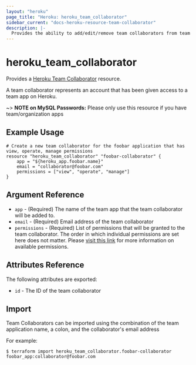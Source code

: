 ```yaml
---
layout: "heroku"
page_title: "Heroku: heroku_team_collaborator"
sidebar_current: "docs-heroku-resource-team-collaborator"
description: |-
  Provides the ability to add/edit/remove team collaborators from team applications
---
```


# heroku\_team\_collaborator

Provides a [Heroku Team Collaborator](https://devcenter.heroku.com/articles/platform-api-reference#team-app-collaborator)
resource.

A team collaborator represents an account that has been given access to a team app on Heroku.

~> **NOTE on MySQL Passwords:** Please only use this resource if you have team/organization apps

## Example Usage

```hcl
# Create a new team collaborator for the foobar application that has view, operate, manage permissions
resource "heroku_team_collaborator" "foobar-collaborator" {
	app = "${heroku_app.foobar.name}"
	email = "collaborator@foobar.com"
	permissions = ["view", "operate", "manage"]
}
```

## Argument Reference
* `app` - (Required) The name of the team app that the team collaborator will be added to.
* `email` - (Required) Email address of the team collaborator
* `permissions` - (Required) List of permissions that will be granted to the team collaborator. The order in which
individual permissions are set here does not matter. Please [visit this link](https://devcenter.heroku.com/articles/app-permissions)
for more information on available permissions.

## Attributes Reference
The following attributes are exported:

* `id` - The ID of the team collaborator

## Import
Team Collaborators can be imported using the combination of the team application name, a colon, and the collaborator's email address

For example:

```
$ terraform import heroku_team_collaborator.foobar-collaborator foobar_app:collaborator@foobar.com
```
